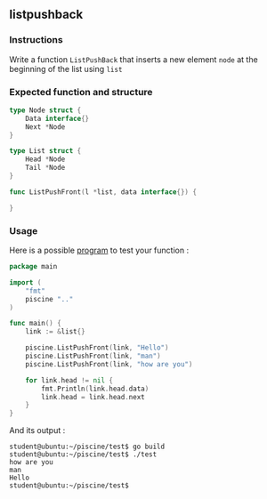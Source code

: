 ## listpushback

### Instructions

Write a function `ListPushBack` that inserts a new element `node` at the beginning of the list using `list`

### Expected function and structure

```go
type Node struct {
	Data interface{}
	Next *Node
}

type List struct {
	Head *Node
	Tail *Node
}

func ListPushFront(l *list, data interface{}) {

}
```

### Usage

Here is a possible [program](TODO-LINK) to test your function :

```go
package main

import (
	"fmt"
	piscine ".."
)

func main() {
	link := &list{}

	piscine.ListPushFront(link, "Hello")
	piscine.ListPushFront(link, "man")
	piscine.ListPushFront(link, "how are you")

	for link.head != nil {
		fmt.Println(link.head.data)
		link.head = link.head.next
	}
}
```

And its output :

```console
student@ubuntu:~/piscine/test$ go build
student@ubuntu:~/piscine/test$ ./test
how are you
man
Hello
student@ubuntu:~/piscine/test$
```
